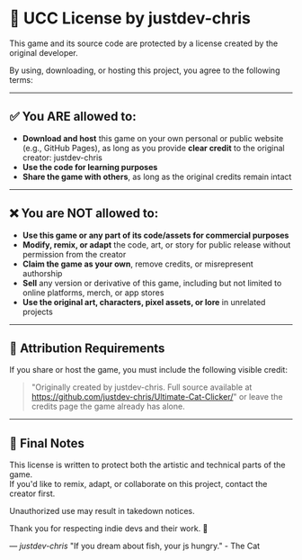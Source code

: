 # 🐾 UCC License by justdev-chris

This game and its source code are protected by a license created by the original developer.

By using, downloading, or hosting this project, you agree to the following terms:

---

## ✅ You ARE allowed to:

- **Download and host** this game on your own personal or public website (e.g., GitHub Pages), as long as you provide **clear credit** to the original creator: justdev-chris
- **Use the code for learning purposes**
- **Share the game with others**, as long as the original credits remain intact

---

## ❌ You are NOT allowed to:

- **Use this game or any part of its code/assets for commercial purposes**
- **Modify, remix, or adapt** the code, art, or story for public release without permission from the creator
- **Claim the game as your own**, remove credits, or misrepresent authorship
- **Sell** any version or derivative of this game, including but not limited to online platforms, merch, or app stores
- **Use the original art, characters, pixel assets, or lore** in unrelated projects

---

## 📌 Attribution Requirements

If you share or host the game, you must include the following visible credit:

> "Originally created by justdev-chris. Full source available at https://github.com/justdev-chris/Ultimate-Cat-Clicker/"
or leave the credits page the game already has alone.

---

## 🐾 Final Notes

This license is written to protect both the artistic and technical parts of the game.  
If you'd like to remix, adapt, or collaborate on this project, contact the creator first.

Unauthorized use may result in takedown notices.

Thank you for respecting indie devs and their work. 💖

— *justdev-chris*
"If you dream about fish, your js hungry." - The Cat 
